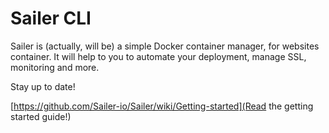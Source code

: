# Sailer CLI

Sailer is (actually, will be) a simple Docker container manager, for websites container.
It will help to you to automate your deployment, manage SSL, monitoring and more.

Stay up to date!

[https://github.com/Sailer-io/Sailer/wiki/Getting-started](Read the getting started guide!)
